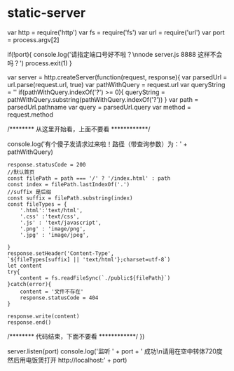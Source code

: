 # static-server
var http = require('http')
var fs = require('fs')
var url = require('url')
var port = process.argv[2]

if(!port){
  console.log('请指定端口号好不啦？\nnode server.js 8888 这样不会吗？')
  process.exit(1)
}

var server = http.createServer(function(request, response){
  var parsedUrl = url.parse(request.url, true)
  var pathWithQuery = request.url 
  var queryString = ''
  if(pathWithQuery.indexOf('?') >= 0){ queryString = pathWithQuery.substring(pathWithQuery.indexOf('?')) }
  var path = parsedUrl.pathname
  var query = parsedUrl.query
  var method = request.method

  /******** 从这里开始看，上面不要看 ************/

  console.log('有个傻子发请求过来啦！路径（带查询参数）为：' + pathWithQuery)


    response.statusCode = 200
    //默认首页
    const filePath = path === '/' ? '/index.html' : path
    const index = filePath.lastIndexOf('.')
    //suffix 是后缀
    const suffix = filePath.substring(index)
    const fileTypes = {
        '.html':'text/html',
        '.css' :'text/css',
        '.js' : 'text/javascript',
        '.png' : 'image/png',
        '.jpg' : 'image/jpeg',

    }
    response.setHeader('Content-Type', 
    `${fileTypes[suffix] || 'text/html'};charset=utf-8`)
    let content 
    try{
        content = fs.readFileSync(`./public${filePath}`)
    }catch(error){
        content = '文件不存在'
        response.statusCode = 404
    }

    response.write(content)
    response.end()


  /******** 代码结束，下面不要看 ************/
})

server.listen(port)
console.log('监听 ' + port + ' 成功\n请用在空中转体720度然后用电饭煲打开 http://localhost:' + port)

